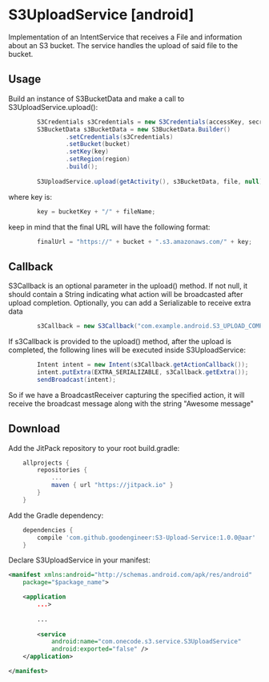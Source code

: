 # S3UploadService [android]
Implementation of an IntentService that receives a File and information about an S3 bucket. The service handles the upload of said file to the bucket.

Usage
--------
Build an instance of S3BucketData and make a call to S3UploadService.upload():
```java
        S3Credentials s3Credentials = new S3Credentials(accessKey, secretKey, sessionToken);
        S3BucketData s3BucketData = new S3BucketData.Builder()
                .setCredentials(s3Credentials)
                .setBucket(bucket)
                .setKey(key)
                .setRegion(region)
                .build();
                
        S3UploadService.upload(getActivity(), s3BucketData, file, null);
```
where key is:
```java
        key = bucketKey + "/" + fileName;
```
keep in mind that the final URL will have the following format:
```java
        finalUrl = "https://" + bucket + ".s3.amazonaws.com/" + key;
```

Callback
--------
S3Callback is an optional parameter in the upload() method. If not null, it should contain a String indicating what action will be broadcasted after upload completion. Optionally, you can add a Serializable to receive extra data

```java
        s3Callback = new S3Callback("com.example.android.S3_UPLOAD_COMPLETED", "Awesome message");
```
If s3Callback is provided to the upload() method, after the upload is completed, the following lines will be executed inside S3UploadService:
```java
        Intent intent = new Intent(s3Callback.getActionCallback());
        intent.putExtra(EXTRA_SERIALIZABLE, s3Callback.getExtra());
        sendBroadcast(intent);
```
So if we have a BroadcastReceiver capturing the specified action, it will receive the broadcast message along with the string "Awesome message"

Download
--------
Add the JitPack repository to your root build.gradle:

```groovy
	allprojects {
		repositories {
			...
			maven { url "https://jitpack.io" }
		}
	}
```
Add the Gradle dependency:
```groovy
	dependencies {
		compile 'com.github.goodengineer:S3-Upload-Service:1.0.0@aar'
	}
```
Declare S3UploadService in your manifest:
```xml
<manifest xmlns:android="http://schemas.android.com/apk/res/android"
    package="$package_name">

    <application
        ...>
        
        ...
        
        <service
            android:name="com.onecode.s3.service.S3UploadService"
            android:exported="false" />
    </application>

</manifest>

```

